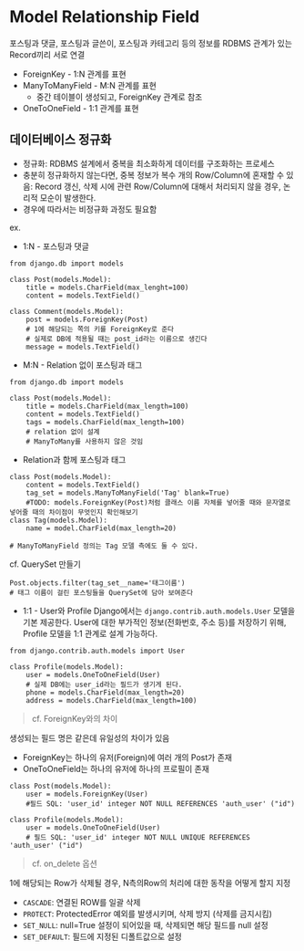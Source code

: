 # Model Relationship Field
포스팅과 댓글, 포스팅과 글쓴이, 포스팅과 카테고리 등의 정보를 RDBMS 관계가 있는 Record끼리 서로 연결
- ForeignKey - 1:N 관계를 표현
- ManyToManyField - M:N 관계를 표현
	* 중간 테이블이 생성되고, ForeignKey 관계로 참조
- OneToOneField - 1:1 관계를 표현

## 데이터베이스 정규화
- 정규화: RDBMS 설계에서 중복을 최소화하게 데이터를 구조화하는 프로세스
- 충분히 정규화하지 않는다면, 중복 정보가 복수 개의 Row/Column에 혼재할 수 있음: Record 갱신, 삭제 시에 관련 Row/Column에 대해서 처리되지 않을 경우, 논리적 모순이 발생한다.
- 경우에 따라서는 비정규화 과정도 필요함

ex.
* 1:N - 포스팅과 댓글

```
from django.db import models

class Post(models.Model):
	title = models.CharField(max_lenght=100)
    content = models.TextField()
    
class Comment(models.Model):
	post = models.ForeignKey(Post)
    # 1에 해당되는 쪽의 키를 ForeignKey로 준다
    # 실제로 DB에 적용될 때는 post_id라는 이름으로 생긴다
    message = models.TextField()
```

* M:N - Relation 없이 포스팅과 태그

```
from django.db import models

class Post(models.Model):
	title = models.CharField(max_length=100)
    content = models.TextField()
    tags = models.CharField(max_length=100)
    # relation 없이 설계
    # ManyToMany를 사용하지 않은 것임
```

* Relation과 함께 포스팅과 태그

```
class Post(models.Model):
	content = models.TextField()
    tag_set = models.ManyToManyField('Tag' blank=True)
    #TODO: models.ForeignKey(Post)처럼 클래스 이름 자체를 넣어줄 때와 문자열로 넣어줄 때의 차이점이 무엇인지 확인해보기
class Tag(models.Model):
	name = model.CharField(max_length=20)
    
# ManyToManyField 정의는 Tag 모델 측에도 둘 수 있다.
```

cf. QuerySet 만들기
```
Post.objects.filter(tag_set__name='태그이름')
# 태그 이름이 걸린 포스팅들을 QuerySet에 담아 보여준다
```

* 1:1 - User와 Profile
Django에서는 `django.contrib.auth.models.User` 모델을 기본 제공한다. User에 대한 부가적인 정보(전화번호, 주소 등)를 저장하기 위해, Profile 모델을 1:1 관계로 설계 가능하다.

```
from django.contrib.auth.models import User

class Profile(models.Model):
	user = models.OneToOneField(User)
    # 실제 DB에는 user_id라는 필드가 생기게 된다.
    phone = models.CharField(max_length=20)
    address = models.CharField(max_length=100)
```

> cf. ForeignKey와의 차이

생성되는 필드 명은 같은데 유일성의 차이가 있음
- ForeignKey는 하나의 유저(Foreign)에 여러 개의 Post가 존재
- OneToOneField는 하나의 유저에 하나의 프로필이 존재

```
class Post(models.Model):
	user = models.ForeignKey(User)
    #필드 SQL: 'user_id' integer NOT NULL REFERENCES 'auth_user' ("id")
    
class Profile(models.Model):
	user = models.OneToOneField(User)
    # 필드 SQL: 'user_id' integer NOT NULL UNIQUE REFERENCES 'auth_user' ("id")
```

> cf. on_delete 옵션

1에 해당되는 Row가 삭제될 경우, N측의Row의 처리에 대한 동작을 어떻게 할지 지정

- `CASCADE`: 연결된 ROW를 일괄 삭제
- `PROTECT`: ProtectedError 예외를 발생시키며, 삭제 방지 (삭제를 금지시킴)
- `SET_NULL`: null=True 설정이 되어있을 때, 삭제되면 해당 필드를 null 설정
- `SET_DEFAULT`: 필드에 지정된 디폴트값으로 설정